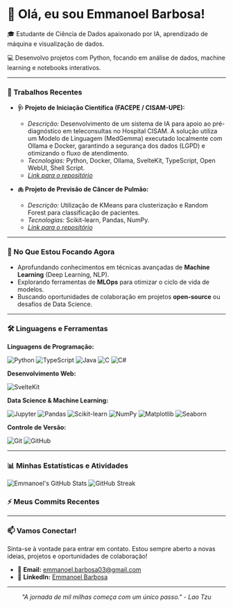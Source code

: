# 👋 Olá, eu sou Emmanoel Barbosa!

🎓 Estudante de Ciência de Dados apaixonado por IA, aprendizado de máquina e visualização de dados.

💻 Desenvolvo projetos com Python, focando em análise de dados, machine learning e notebooks interativos.

---

### 🔬 Trabalhos Recentes

-   **🩺 Projeto de Iniciação Científica (FACEPE / CISAM-UPE):**
    -   *Descrição:* Desenvolvimento de um sistema de IA para apoio ao pré-diagnóstico em teleconsultas no Hospital CISAM. A solução utiliza um Modelo de Linguagem (MedGemma) executado localmente com Ollama e Docker, garantindo a segurança dos dados (LGPD) e otimizando o fluxo de atendimento.
    -   *Tecnologias:* Python, Docker, Ollama, SvelteKit, TypeScript, Open WebUI, Shell Script.
    -   *[Link para o repositório](https://github.com/compet-cisam)*

-   **🫁 Projeto de Previsão de Câncer de Pulmão:**
    -   *Descrição:* Utilização de KMeans para clusterização e Random Forest para classificação de pacientes.
    -   *Tecnologias:* Scikit-learn, Pandas, NumPy.
    -   *[Link para o repositório](https://github.com/EmmanoelB03/ModeloCancerPulmonar)*

---

### 🌱 No Que Estou Focando Agora

* Aprofundando conhecimentos em técnicas avançadas de **Machine Learning** (Deep Learning, NLP).
* Explorando ferramentas de **MLOps** para otimizar o ciclo de vida de modelos.
* Buscando oportunidades de colaboração em projetos **open-source** ou desafios de Data Science.

---

### 🛠️ Linguagens e Ferramentas

**Linguagens de Programação:**
<p align="left">
  <img src="https://img.shields.io/badge/-Python-3776AB?style=flat-square&logo=python&logoColor=white" alt="Python" />
  <img src="https://img.shields.io/badge/-TypeScript-3178C6?style=flat-square&logo=typescript&logoColor=white" alt="TypeScript" />
  <img src="https://img.shields.io/badge/-Java-007396?style=flat-square&logo=java&logoColor=white" alt="Java" />
  <img src="https://img.shields.io/badge/-C-00599C?style=flat-square&logo=c&logoColor=white" alt="C" />
  <img src="https://img.shields.io/badge/-CSharp-239120?style=flat-square&logo=csharp&logoColor=white" alt="C#" />
</p>

**Desenvolvimento Web:**
<p align="left">
  <img src="https://img.shields.io/badge/-SvelteKit-FF3E00?style=flat-square&logo=svelte&logoColor=white" alt="SvelteKit" />
</p>

**Data Science & Machine Learning:**
<p align="left">
  <img src="https://img.shields.io/badge/-Jupyter-F37626?style=flat-square&logo=Jupyter&logoColor=white" alt="Jupyter" />
  <img src="https://img.shields.io/badge/-Pandas-150458?style=flat-square&logo=pandas&logoColor=white" alt="Pandas" />
  <img src="https://img.shields.io/badge/-Scikit%20Learn-F7931E?style=flat-square&logo=scikit-learn&logoColor=white" alt="Scikit-learn" />
  <img src="https://img.shields.io/badge/-NumPy-013243?style=flat-square&logo=numpy&logoColor=white" alt="NumPy" />
  <img src="https://img.shields.io/badge/-Matplotlib-3776AB?style=flat-square&logo=matplotlib&logoColor=white" alt="Matplotlib" />
  <img src="https://img.shields.io/badge/-Seaborn-150458?style=flat-square&logo=seaborn&logoColor=white" alt="Seaborn" />
</p>

**Controle de Versão:**
<p align="left">
  <img src="https://img.shields.io/badge/-Git-F05032?style=flat-square&logo=git&logoColor=white" alt="Git" />
  <img src="https://img.shields.io/badge/-GitHub-181717?style=flat-square&logo=github&logoColor=white" alt="GitHub" />
</p>

---

### 📊 Minhas Estatísticas e Atividades

![Emmanoel's GitHub Stats](https://github-readme-stats.vercel.app/api?username=EmmanoelB03&show_icons=true&theme=dracula&hide_border=true&count_private=true)
<img src="https://github-readme-streak-stats.herokuapp.com?user=EmmanoelB03&theme=dracula&hide_border=true" alt="GitHub Streak" />

### ⚡ Meus Commits Recentes
---

### 📫 Vamos Conectar!

Sinta-se à vontade para entrar em contato. Estou sempre aberto a novas ideias, projetos e oportunidades de colaboração!

* 📧 **Email:** [emmanoel.barbosa03@gmail.com](mailto:emmanoel.barbosa03@gmail.com)
* 🔗 **LinkedIn:** [Emmanoel Barbosa](https://www.linkedin.com/in/emmanoel-barbosa-599260270/)

---
<p align="center">
  <em>"A jornada de mil milhas começa com um único passo." - Lao Tzu</em>
</p>
